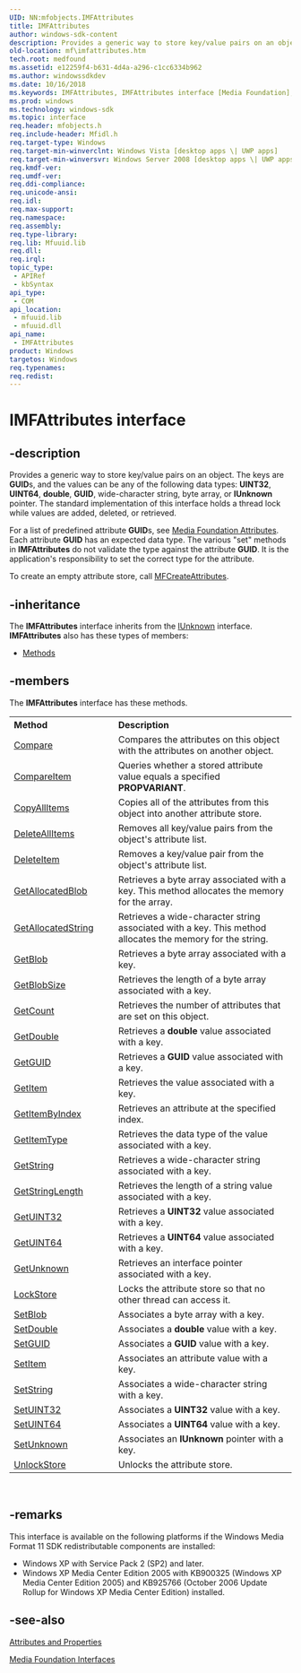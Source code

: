 ```yaml
---
UID: NN:mfobjects.IMFAttributes
title: IMFAttributes
author: windows-sdk-content
description: Provides a generic way to store key/value pairs on an object.
old-location: mf\imfattributes.htm
tech.root: medfound
ms.assetid: e12259f4-b631-4d4a-a296-c1cc6334b962
ms.author: windowssdkdev
ms.date: 10/16/2018
ms.keywords: IMFAttributes, IMFAttributes interface [Media Foundation], IMFAttributes interface [Media Foundation],described, e12259f4-b631-4d4a-a296-c1cc6334b962, mf.imfattributes, mfobjects/IMFAttributes
ms.prod: windows
ms.technology: windows-sdk
ms.topic: interface
req.header: mfobjects.h
req.include-header: Mfidl.h
req.target-type: Windows
req.target-min-winverclnt: Windows Vista [desktop apps \| UWP apps]
req.target-min-winversvr: Windows Server 2008 [desktop apps \| UWP apps]
req.kmdf-ver: 
req.umdf-ver: 
req.ddi-compliance: 
req.unicode-ansi: 
req.idl: 
req.max-support: 
req.namespace: 
req.assembly: 
req.type-library: 
req.lib: Mfuuid.lib
req.dll: 
req.irql: 
topic_type:
 - APIRef
 - kbSyntax
api_type:
 - COM
api_location:
 - mfuuid.lib
 - mfuuid.dll
api_name:
 - IMFAttributes
product: Windows
targetos: Windows
req.typenames: 
req.redist: 
---
```


# IMFAttributes interface


## -description


Provides a generic way to store key/value pairs on an object. The keys are <b>GUID</b>s, and the values can be any of the following data types: <b>UINT32</b>, <b>UINT64</b>, <b>double</b>, <b>GUID</b>, wide-character string, byte array, or <b>IUnknown</b> pointer. The standard implementation of this interface holds a thread lock while values are added, deleted, or retrieved.

For a list of predefined attribute <b>GUID</b>s, see <a href="https://msdn.microsoft.com/445fc879-3c9e-409d-8d05-ecd1ff9afc19">Media Foundation Attributes</a>. Each attribute <b>GUID</b> has an expected data type. The various "set" methods in <b>IMFAttributes</b> do not validate the type against the attribute <b>GUID</b>. It is the application's responsibility to set the correct type for the attribute.

To create an empty attribute store, call <a href="https://msdn.microsoft.com/a79b1edd-5ca1-4550-a6ce-58073155affd">MFCreateAttributes</a>.


## -inheritance

The <b xmlns:loc="http://microsoft.com/wdcml/l10n">IMFAttributes</b> interface inherits from the <a href="https://msdn.microsoft.com/33f1d79a-33fc-4ce5-a372-e08bda378332">IUnknown</a> interface. <b>IMFAttributes</b> also has these types of members:
<ul>
<li><a href="https://docs.microsoft.com/">Methods</a></li>
</ul>

## -members

The <b>IMFAttributes</b> interface has these methods.
<table class="members" id="memberListMethods">
<tr>
<th align="left" width="37%">Method</th>
<th align="left" width="63%">Description</th>
</tr>
<tr data="declared;">
<td align="left" width="37%">
<a href="https://msdn.microsoft.com/1d0c9d1c-448d-4851-b183-94b04acb2ab5">Compare</a>
</td>
<td align="left" width="63%">
Compares the attributes on this object with the attributes on another object.

</td>
</tr>
<tr data="declared;">
<td align="left" width="37%">
<a href="https://msdn.microsoft.com/f0a6073b-fce6-4a1f-b7d1-ef6543e7648f">CompareItem</a>
</td>
<td align="left" width="63%">
Queries whether a stored attribute value equals a specified <b>PROPVARIANT</b>.

</td>
</tr>
<tr data="declared;">
<td align="left" width="37%">
<a href="https://msdn.microsoft.com/111b55bc-fb8e-45b5-a709-703acd23c4be">CopyAllItems</a>
</td>
<td align="left" width="63%">
Copies all of the attributes from this object into another attribute store.

</td>
</tr>
<tr data="declared;">
<td align="left" width="37%">
<a href="https://msdn.microsoft.com/8d7ef03b-bb96-42bc-a1c3-49f8b0e499b8">DeleteAllItems</a>
</td>
<td align="left" width="63%">
Removes all key/value pairs from the object's attribute list.

</td>
</tr>
<tr data="declared;">
<td align="left" width="37%">
<a href="https://msdn.microsoft.com/ac72e6e4-f930-4de6-92a2-f15e5f9e5d74">DeleteItem</a>
</td>
<td align="left" width="63%">
Removes a key/value pair from the object's attribute list.

</td>
</tr>
<tr data="declared;">
<td align="left" width="37%">
<a href="https://msdn.microsoft.com/380e0e3a-b5c5-4d31-8793-417262377fef">GetAllocatedBlob</a>
</td>
<td align="left" width="63%">
Retrieves a byte array associated with a key. This method allocates the memory for the array.

</td>
</tr>
<tr data="declared;">
<td align="left" width="37%">
<a href="https://msdn.microsoft.com/550a3035-ea16-4784-8f69-9522259bb338">GetAllocatedString</a>
</td>
<td align="left" width="63%">
Retrieves a wide-character string associated with a key. This method allocates the memory for the string.

</td>
</tr>
<tr data="declared;">
<td align="left" width="37%">
<a href="https://msdn.microsoft.com/68528db7-90df-4abe-a957-ffb8c3f12cef">GetBlob</a>
</td>
<td align="left" width="63%">
Retrieves a byte array associated with a key.

</td>
</tr>
<tr data="declared;">
<td align="left" width="37%">
<a href="https://msdn.microsoft.com/93ab65e7-2168-4cfb-a871-b39554ba66e0">GetBlobSize</a>
</td>
<td align="left" width="63%">
Retrieves the length of a byte array associated with a key.

</td>
</tr>
<tr data="declared;">
<td align="left" width="37%">
<a href="https://msdn.microsoft.com/5f511d5c-249c-4311-8380-a932a755eaaf">GetCount</a>
</td>
<td align="left" width="63%">
Retrieves the number of attributes that are set on this object.

</td>
</tr>
<tr data="declared;">
<td align="left" width="37%">
<a href="https://msdn.microsoft.com/650a5f7f-609f-477b-8834-ff66ca3a9ca3">GetDouble</a>
</td>
<td align="left" width="63%">
Retrieves a <b>double</b> value associated with a key.

</td>
</tr>
<tr data="declared;">
<td align="left" width="37%">
<a href="https://msdn.microsoft.com/6ded35e1-2d1c-4e68-ad0f-2bd5ba469853">GetGUID</a>
</td>
<td align="left" width="63%">
Retrieves a <b>GUID</b> value associated with a key.

</td>
</tr>
<tr data="declared;">
<td align="left" width="37%">
<a href="https://msdn.microsoft.com/8cc4e529-d5a0-4342-82ac-ae5b28bfd61d">GetItem</a>
</td>
<td align="left" width="63%">
Retrieves the value associated with a key.

</td>
</tr>
<tr data="declared;">
<td align="left" width="37%">
<a href="https://msdn.microsoft.com/1290bc45-fcac-4379-b26c-e67ef678f193">GetItemByIndex</a>
</td>
<td align="left" width="63%">
Retrieves an attribute at the specified index.

</td>
</tr>
<tr data="declared;">
<td align="left" width="37%">
<a href="https://msdn.microsoft.com/2c3a3c30-da10-4365-9f76-598a4ca7675c">GetItemType</a>
</td>
<td align="left" width="63%">
Retrieves the data type of the value associated with a key.

</td>
</tr>
<tr data="declared;">
<td align="left" width="37%">
<a href="https://msdn.microsoft.com/756d8fba-d372-46f9-8035-f657d7ff133f">GetString</a>
</td>
<td align="left" width="63%">
Retrieves a wide-character string associated with a key.

</td>
</tr>
<tr data="declared;">
<td align="left" width="37%">
<a href="https://msdn.microsoft.com/6ccc753f-e147-47f4-ab95-17687729404a">GetStringLength</a>
</td>
<td align="left" width="63%">
Retrieves the length of a string value associated with a key.

</td>
</tr>
<tr data="declared;">
<td align="left" width="37%">
<a href="https://msdn.microsoft.com/e47495e0-3274-4ce2-9fd3-d2fb2afb7578">GetUINT32</a>
</td>
<td align="left" width="63%">
Retrieves a <b>UINT32</b> value associated with a key.

</td>
</tr>
<tr data="declared;">
<td align="left" width="37%">
<a href="https://msdn.microsoft.com/f3240fff-48d8-4d88-8c75-15f00bfe72ed">GetUINT64</a>
</td>
<td align="left" width="63%">
Retrieves a <b>UINT64</b> value associated with a key.

</td>
</tr>
<tr data="declared;">
<td align="left" width="37%">
<a href="https://msdn.microsoft.com/a5f645a1-b7d2-47d3-b77e-ad94815b1c25">GetUnknown</a>
</td>
<td align="left" width="63%">
Retrieves an interface pointer associated with a key.

</td>
</tr>
<tr data="declared;">
<td align="left" width="37%">
<a href="https://msdn.microsoft.com/6ec7aed3-7dbc-4aa4-92d5-646aee757db7">LockStore</a>
</td>
<td align="left" width="63%">
Locks the attribute store so that no other thread can access it.

</td>
</tr>
<tr data="declared;">
<td align="left" width="37%">
<a href="https://msdn.microsoft.com/4a2a25a9-4dea-40c8-988c-9e3806c8f31c">SetBlob</a>
</td>
<td align="left" width="63%">
Associates a byte array with a key.

</td>
</tr>
<tr data="declared;">
<td align="left" width="37%">
<a href="https://msdn.microsoft.com/bb58f35e-0fca-4b19-9976-de2140e6ebc0">SetDouble</a>
</td>
<td align="left" width="63%">
Associates a <b>double</b> value with a key.

</td>
</tr>
<tr data="declared;">
<td align="left" width="37%">
<a href="https://msdn.microsoft.com/d73b53f5-4a8f-4903-986d-fbf4277a2d45">SetGUID</a>
</td>
<td align="left" width="63%">
Associates a <b>GUID</b> value with a key.

</td>
</tr>
<tr data="declared;">
<td align="left" width="37%">
<a href="https://msdn.microsoft.com/1ac6e1c3-cf78-4cff-a992-4f92f243c443">SetItem</a>
</td>
<td align="left" width="63%">
Associates an attribute value with a key.

</td>
</tr>
<tr data="declared;">
<td align="left" width="37%">
<a href="https://msdn.microsoft.com/51d2a2a0-92cb-49e0-b4a9-7201e9d92322">SetString</a>
</td>
<td align="left" width="63%">
Associates a wide-character string with a key.

</td>
</tr>
<tr data="declared;">
<td align="left" width="37%">
<a href="https://msdn.microsoft.com/9c30fd56-719f-4831-8fbf-cefcf9d72709">SetUINT32</a>
</td>
<td align="left" width="63%">
Associates a <b>UINT32</b> value with a key.

</td>
</tr>
<tr data="declared;">
<td align="left" width="37%">
<a href="https://msdn.microsoft.com/817ed1c1-16ad-4520-a1a0-a93563936b50">SetUINT64</a>
</td>
<td align="left" width="63%">
Associates a <b>UINT64</b> value with a key.

</td>
</tr>
<tr data="declared;">
<td align="left" width="37%">
<a href="https://msdn.microsoft.com/da0c3d59-07c4-4431-a137-8655ddbf6258">SetUnknown</a>
</td>
<td align="left" width="63%">
Associates an <b>IUnknown</b> pointer with a key.

</td>
</tr>
<tr data="declared;">
<td align="left" width="37%">
<a href="https://msdn.microsoft.com/65e35864-868a-4ae9-86ed-772a2b2daeb6">UnlockStore</a>
</td>
<td align="left" width="63%">
Unlocks the attribute store.

</td>
</tr>
</table> 


## -remarks



This interface is available on the following platforms if the Windows Media Format 11 SDK redistributable components are installed:

<ul>
<li>Windows XP with Service Pack 2 (SP2) and later.</li>
<li>Windows XP Media Center Edition 2005 with KB900325 (Windows XP Media Center Edition 2005) and KB925766 (October 2006 Update Rollup for Windows XP Media Center Edition) installed.</li>
</ul>



## -see-also




<a href="https://msdn.microsoft.com/44af5e03-5f0a-4564-b9d6-b8c935df35b2">Attributes and Properties</a>



<a href="https://msdn.microsoft.com/3e367190-4c88-430e-adbf-9837e1bf0d2b">Media Foundation Interfaces</a>
 

 

